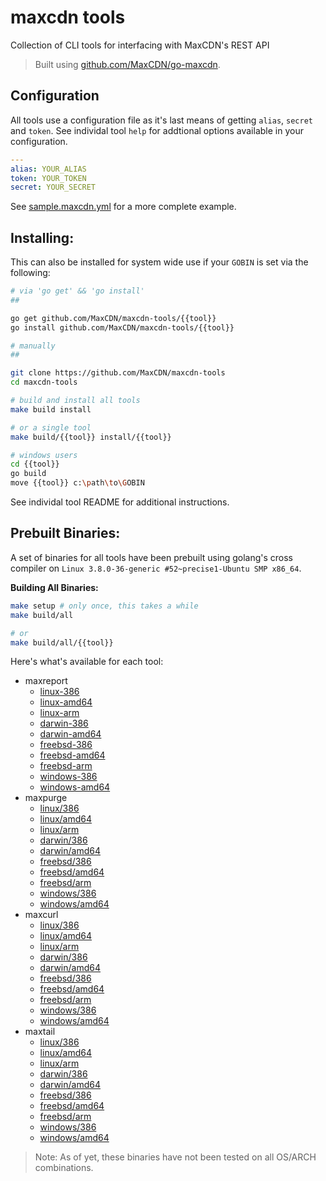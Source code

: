 maxcdn tools
============

Collection of CLI tools for interfacing with MaxCDN's REST API

> Built using [github.com/MaxCDN/go-maxcdn](https://github.com/MaxCDN/go-maxcdn).

Configuration
-------------

All tools use a configuration file as it's last means of getting `alias`, `secret` and
`token`. See individal tool `help` for addtional options available in your configuration.

```yaml
---
alias: YOUR_ALIAS
token: YOUR_TOKEN
secret: YOUR_SECRET
```

See [sample.maxcdn.yml](sample.maxcdn.yml) for a more complete example.


Installing:
-----------

This can also be installed for system wide use if your `GOBIN` is set via the following:

```bash
# via 'go get' && 'go install'
##

go get github.com/MaxCDN/maxcdn-tools/{{tool}}
go install github.com/MaxCDN/maxcdn-tools/{{tool}}

# manually
##

git clone https://github.com/MaxCDN/maxcdn-tools
cd maxcdn-tools

# build and install all tools
make build install

# or a single tool
make build/{{tool}} install/{{tool}}

# windows users
cd {{tool}}
go build
move {{tool}} c:\path\to\GOBIN
```

See individal tool README for additional instructions.

Prebuilt Binaries:
------------------

A set of binaries for all tools have been prebuilt using golang's cross compiler on `Linux 3.8.0-36-generic #52~precise1-Ubuntu SMP x86_64`.

**Building All Binaries:**

```bash
make setup # only once, this takes a while
make build/all

# or
make build/all/{{tool}}
```

Here's what's available for each tool:

- maxreport
    - [linux-386](https://github.com/MaxCDN/maxcdn-tools/raw/master/maxreport/builds/linux/386/maxpurge)
    - [linux-amd64](https://github.com/MaxCDN/maxcdn-tools/raw/master/maxreport/builds/linux/amd64/maxpurge)
    - [linux-arm](https://github.com/MaxCDN/maxcdn-tools/raw/master/maxreport/builds/linux/arm/maxpurge)
    - [darwin-386](https://github.com/MaxCDN/maxcdn-tools/raw/master/maxreport/builds/darwin/386/maxpurge)
    - [darwin-amd64](https://github.com/MaxCDN/maxcdn-tools/raw/master/maxreport/builds/darwin/amd64/maxpurge)
    - [freebsd-386](https://github.com/MaxCDN/maxcdn-tools/raw/master/maxreport/builds/freebsd/386/maxpurge)
    - [freebsd-amd64](https://github.com/MaxCDN/maxcdn-tools/raw/master/maxreport/builds/freebsd/amd64/maxpurge)
    - [freebsd-arm](https://github.com/MaxCDN/maxcdn-tools/raw/master/maxreport/builds/freebsd/arm/maxpurge)
    - [windows-386](https://github.com/MaxCDN/maxcdn-tools/raw/master/maxreport/builds/windows/386/maxpurge.exe)
    - [windows-amd64](https://github.com/MaxCDN/maxcdn-tools/raw/master/maxreport/builds/windows/amd64/maxpurge.exe)
- maxpurge
    - [linux/386](https://github.com/MaxCDN/maxcdn-tools/raw/master/maxpurge/builds/linux/386/maxpurge)
    - [linux/amd64](https://github.com/MaxCDN/maxcdn-tools/raw/master/maxpurge/builds/linux/amd64/maxpurge)
    - [linux/arm](https://github.com/MaxCDN/maxcdn-tools/raw/master/maxpurge/builds/linux/arm/maxpurge)
    - [darwin/386](https://github.com/MaxCDN/maxcdn-tools/raw/master/maxpurge/builds/darwin/386/maxpurge)
    - [darwin/amd64](https://github.com/MaxCDN/maxcdn-tools/raw/master/maxpurge/builds/darwin/amd64/maxpurge)
    - [freebsd/386](https://github.com/MaxCDN/maxcdn-tools/raw/master/maxpurge/builds/freebsd/386/maxpurge)
    - [freebsd/amd64](https://github.com/MaxCDN/maxcdn-tools/raw/master/maxpurge/builds/freebsd/amd64/maxpurge)
    - [freebsd/arm](https://github.com/MaxCDN/maxcdn-tools/raw/master/maxpurge/builds/freebsd/arm/maxpurge)
    - [windows/386](https://github.com/MaxCDN/maxcdn-tools/raw/master/maxpurge/builds/windows/386/maxpurge.exe)
    - [windows/amd64](https://github.com/MaxCDN/maxcdn-tools/raw/master/maxpurge/builds/windows/amd64/maxpurge.exe)
- maxcurl
    - [linux/386](https://github.com/MaxCDN/maxcdn-tools/raw/master/maxcurl/builds/linux/386/maxcurl)
    - [linux/amd64](https://github.com/MaxCDN/maxcdn-tools/raw/master/maxcurl/builds/linux/amd64/maxcurl)
    - [linux/arm](https://github.com/MaxCDN/maxcdn-tools/raw/master/maxcurl/builds/linux/arm/maxcurl)
    - [darwin/386](https://github.com/MaxCDN/maxcdn-tools/raw/master/maxcurl/builds/darwin/386/maxcurl)
    - [darwin/amd64](https://github.com/MaxCDN/maxcdn-tools/raw/master/maxcurl/builds/darwin/amd64/maxcurl)
    - [freebsd/386](https://github.com/MaxCDN/maxcdn-tools/raw/master/maxcurl/builds/freebsd/386/maxcurl)
    - [freebsd/amd64](https://github.com/MaxCDN/maxcdn-tools/raw/master/maxcurl/builds/freebsd/amd64/maxcurl)
    - [freebsd/arm](https://github.com/MaxCDN/maxcdn-tools/raw/master/maxcurl/builds/freebsd/arm/maxcurl)
    - [windows/386](https://github.com/MaxCDN/maxcdn-tools/raw/master/maxcurl/builds/windows/386/maxcurl.exe)
    - [windows/amd64](https://github.com/MaxCDN/maxcdn-tools/raw/master/maxcurl/builds/windows/amd64/maxcurl.exe)
- maxtail
    - [linux/386](https://github.com/MaxCDN/maxcdn-tools/raw/master/maxtail/builds/linux/386/maxtail)
    - [linux/amd64](https://github.com/MaxCDN/maxcdn-tools/raw/master/maxtail/builds/linux/amd64/maxtail)
    - [linux/arm](https://github.com/MaxCDN/maxcdn-tools/raw/master/maxtail/builds/linux/arm/maxtail)
    - [darwin/386](https://github.com/MaxCDN/maxcdn-tools/raw/master/maxtail/builds/darwin/386/maxtail)
    - [darwin/amd64](https://github.com/MaxCDN/maxcdn-tools/raw/master/maxtail/builds/darwin/amd64/maxtail)
    - [freebsd/386](https://github.com/MaxCDN/maxcdn-tools/raw/master/maxtail/builds/freebsd/386/maxtail)
    - [freebsd/amd64](https://github.com/MaxCDN/maxcdn-tools/raw/master/maxtail/builds/freebsd/amd64/maxtail)
    - [freebsd/arm](https://github.com/MaxCDN/maxcdn-tools/raw/master/maxtail/builds/freebsd/arm/maxtail)
    - [windows/386](https://github.com/MaxCDN/maxcdn-tools/raw/master/maxtail/builds/windows/386/maxtail.exe)
    - [windows/amd64](https://github.com/MaxCDN/maxcdn-tools/raw/master/maxtail/builds/windows/amd64/maxtail.exe)

> Note: As of yet, these binaries have not been tested on all OS/ARCH combinations.

